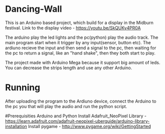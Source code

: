 # Dancing-Wall
This is an Arduino based project, which build for a display in the Midburn festival.
Link to the display video - https://youtu.be/SkQUKy4PR0A

The arduino play the led lights and the pc(python) play the audio track. The main program start when it trigger by any input(sensor, button etc).
The ardiuno recieve the input and then send a signal to the pc, then waiting for the pc to return a signal, like an "hand shake", then they both start to play. 

The project made with Arduino Mega because it support big amount of leds. You can decrease the strips length and use any other Arduino.

# Running
After uploading the program to the Ardiuno device, connect the Arduino to the pc you that will play the audio and run the python script.

#Prerequisities
Arduino and Python 
Install Adafruit_NeoPixel Library - https://learn.adafruit.com/adafruit-neopixel-uberguide/arduino-library-installation
Install pygame - http://www.pygame.org/wiki/GettingStarted


